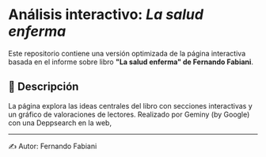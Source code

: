# Análisis interactivo: *La salud enferma*

Este repositorio contiene una versión optimizada de la página interactiva basada en el informe sobre libro **"La salud enferma" de Fernando Fabiani**.

## 🚀 Descripción
La página explora las ideas centrales del libro con secciones interactivas y un gráfico de valoraciones de lectores. Realizado por Geminy (by Google) con una Deppsearch en la web,

---
✍️ Autor: Fernando Fabiani
